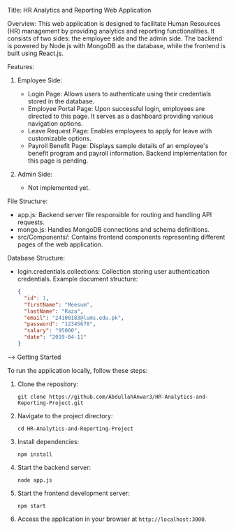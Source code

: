 Title: HR Analytics and Reporting Web Application

Overview:
This web application is designed to facilitate Human Resources (HR) management by providing analytics and reporting functionalities. It consists of two sides: the employee side and the admin side. The backend is powered by Node.js with MongoDB as the database, while the frontend is built using React.js.

Features:

1. Employee Side:
    - Login Page: Allows users to authenticate using their credentials stored in the database.
    - Employee Portal Page: Upon successful login, employees are directed to this page. It serves as a dashboard providing various navigation options.
    - Leave Request Page: Enables employees to apply for leave with customizable options.
    - Payroll Benefit Page: Displays sample details of an employee's benefit program and payroll information. Backend implementation for this page is pending.

2. Admin Side:
    - Not implemented yet.

File Structure:
- app.js: Backend server file responsible for routing and handling API requests.
- mongo.js: Handles MongoDB connections and schema definitions.
- src/Components/: Contains frontend components representing different pages of the web application.

Database Structure:
- login.credentials.collections: Collection storing user authentication credentials. Example document structure:
    ```json
    {
      "id": 1,
      "firstName": "Meesum",
      "lastName": "Raza",
      "email": "24100183@lums.edu.pk",
      "password": "12345678",
      "salary": "95000",
      "date": "2019-04-11"
    }
    ```

--> Getting Started

To run the application locally, follow these steps:

1. Clone the repository:
   ```
   git clone https://github.com/AbdullahAnwar3/HR-Analytics-and-Reporting-Project.git
   ```

2. Navigate to the project directory:
   ```
   cd HR-Analytics-and-Reporting-Project
   ```

3. Install dependencies:
   ```
   npm install
   ```

4. Start the backend server:
   ```
   node app.js
   ```

5. Start the frontend development server:
   ```
   npm start
   ```

6. Access the application in your browser at `http://localhost:3000`.


